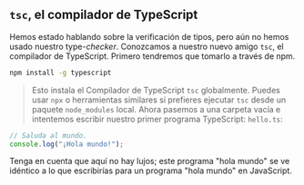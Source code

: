 ## `tsc`, el compilador de TypeScript

Hemos estado hablando sobre la verificación de tipos, pero aún no hemos usado nuestro type-_checker_.
Conozcamos a nuestro nuevo amigo `tsc`, el compilador de TypeScript.
Primero tendremos que tomarlo a través de npm.

```sh
npm install -g typescript
```

> Esto instala el Compilador de TypeScript `tsc` globalmente.
> Puedes usar `npx` o herramientas similares si prefieres ejecutar `tsc` desde un paquete `node_modules` local.
Ahora pasemos a una carpeta vacía e intentemos escribir nuestro primer programa TypeScript: `hello.ts`:

```ts twoslash
// Saluda al mundo.
console.log("¡Hola mundo!");
```

Tenga en cuenta que aquí no hay lujos; este programa "hola mundo" se ve idéntico a lo que escribirías para un programa "hola mundo" en JavaScript.